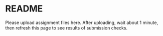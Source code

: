 # README

Please upload assignment files here. After uploading, wait about 1 minute, then refresh this
page to see results of submission checks.
